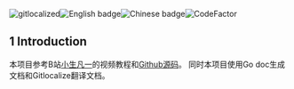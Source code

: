 [](https://gitlocalize.com/repo/8409/whole_project?utm_source=badge)![gitlocalized](https://gitlocalize.com/repo/8409/whole_project/badge.svg)[](./en/README.md)![English badge](https://img.shields.io/badge/%E8%8B%B1%E6%96%87-English-green)[](.README.md)![Chinese badge](https://img.shields.io/badge/%E4%B8%AD%E6%96%87-Chinese-green)[](https://www.codefactor.io/repository/github/cyicz123/todolist)![CodeFactor](https://www.codefactor.io/repository/github/cyicz123/todolist/badge)

## 1 Introduction

本项目参考B站[小生凡一](https://www.bilibili.com/video/BV1fS4y177og/?share_source=copy_web&vd_source=88029e5aa6b1fa01be4cec826324afc6)的视频教程和[Github源码](https://github.com/CocaineCong/gRPC-todoList)。 同时本项目使用Go doc生成文档和Gitlocalize翻译文档。
